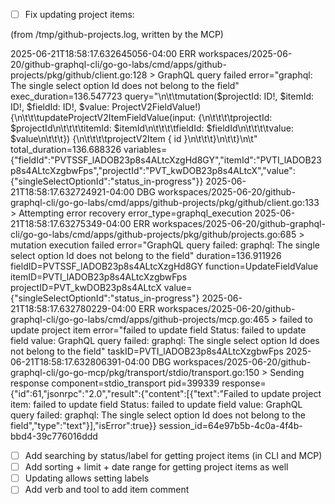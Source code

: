 - [ ] Fix updating project items: 

(from /tmp/github-projects.log, written by the MCP)

2025-06-21T18:58:17.632645056-04:00 ERR workspaces/2025-06-20/github-graphql-cli/go-go-labs/cmd/apps/github-projects/pkg/github/client.go:128 > GraphQL query failed error="graphql: The single select option Id does not belong to the field" exec_duration=136.547723 query="\n\t\tmutation($projectId: ID!, $itemId: ID!, $fieldId: ID!, $value: ProjectV2FieldValue!) {\n\t\t\tupdateProjectV2ItemFieldValue(input: {\n\t\t\t\tprojectId: $projectId\n\t\t\t\titemId: $itemId\n\t\t\t\tfieldId: $fieldId\n\t\t\t\tvalue: $value\n\t\t\t}) {\n\t\t\t\tprojectV2Item { id }\n\t\t\t}\n\t\t}\n\t" total_duration=136.688326 variables={"fieldId":"PVTSSF_lADOB23p8s4ALtcXzgHd8GY","itemId":"PVTI_lADOB23p8s4ALtcXzgbwFps","projectId":"PVT_kwDOB23p8s4ALtcX","value":{"singleSelectOptionId":"status_in-progress"}}
2025-06-21T18:58:17.632724921-04:00 DBG workspaces/2025-06-20/github-graphql-cli/go-go-labs/cmd/apps/github-projects/pkg/github/client.go:133 > Attempting error recovery error_type=graphql_execution
2025-06-21T18:58:17.63275349-04:00 ERR workspaces/2025-06-20/github-graphql-cli/go-go-labs/cmd/apps/github-projects/pkg/github/projects.go:685 > mutation execution failed error="GraphQL query failed: graphql: The single select option Id does not belong to the field" duration=136.911926 fieldID=PVTSSF_lADOB23p8s4ALtcXzgHd8GY function=UpdateFieldValue itemID=PVTI_lADOB23p8s4ALtcXzgbwFps projectID=PVT_kwDOB23p8s4ALtcX value={"singleSelectOptionId":"status_in-progress"}
2025-06-21T18:58:17.632780229-04:00 ERR workspaces/2025-06-20/github-graphql-cli/go-go-labs/cmd/apps/github-projects/mcp.go:465 > failed to update project item error="failed to update field Status: failed to update field value: GraphQL query failed: graphql: The single select option Id does not belong to the field" taskID=PVTI_lADOB23p8s4ALtcXzgbwFps
2025-06-21T18:58:17.632806391-04:00 DBG workspaces/2025-06-20/github-graphql-cli/go-go-mcp/pkg/transport/stdio/transport.go:150 > Sending response component=stdio_transport pid=399339 response={"id":61,"jsonrpc":"2.0","result":{"content":[{"text":"Failed to update project item: failed to update field Status: failed to update field value: GraphQL query failed: graphql: The single select option Id does not belong to the field","type":"text"}],"isError":true}} session_id=64e97b5b-4c0a-4f4b-bbd4-39c776016ddd

- [ ] Add searching by status/label for getting project items (in CLI and MCP)
- [ ] Add sorting + limit + date range for getting project items as well
- [ ] Updating allows setting labels
- [ ] Add verb and tool to add item comment

